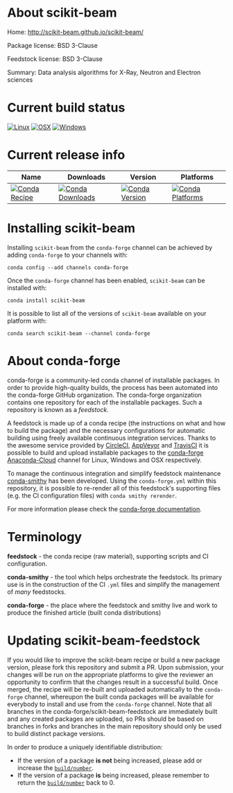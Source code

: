 About scikit-beam
=================

Home: http://scikit-beam.github.io/scikit-beam/

Package license: BSD 3-Clause

Feedstock license: BSD 3-Clause

Summary: Data analysis algorithms for X-Ray, Neutron and Electron sciences



Current build status
====================

[![Linux](https://img.shields.io/circleci/project/github/conda-forge/scikit-beam-feedstock/master.svg?label=Linux)](https://circleci.com/gh/conda-forge/scikit-beam-feedstock)
[![OSX](https://img.shields.io/travis/conda-forge/scikit-beam-feedstock/master.svg?label=macOS)](https://travis-ci.org/conda-forge/scikit-beam-feedstock)
[![Windows](https://img.shields.io/appveyor/ci/conda-forge/scikit-beam-feedstock/master.svg?label=Windows)](https://ci.appveyor.com/project/conda-forge/scikit-beam-feedstock/branch/master)

Current release info
====================

| Name | Downloads | Version | Platforms |
| --- | --- | --- | --- |
| [![Conda Recipe](https://img.shields.io/badge/recipe-scikit--beam-green.svg)](https://anaconda.org/conda-forge/scikit-beam) | [![Conda Downloads](https://img.shields.io/conda/dn/conda-forge/scikit-beam.svg)](https://anaconda.org/conda-forge/scikit-beam) | [![Conda Version](https://img.shields.io/conda/vn/conda-forge/scikit-beam.svg)](https://anaconda.org/conda-forge/scikit-beam) | [![Conda Platforms](https://img.shields.io/conda/pn/conda-forge/scikit-beam.svg)](https://anaconda.org/conda-forge/scikit-beam) |

Installing scikit-beam
======================

Installing `scikit-beam` from the `conda-forge` channel can be achieved by adding `conda-forge` to your channels with:

```
conda config --add channels conda-forge
```

Once the `conda-forge` channel has been enabled, `scikit-beam` can be installed with:

```
conda install scikit-beam
```

It is possible to list all of the versions of `scikit-beam` available on your platform with:

```
conda search scikit-beam --channel conda-forge
```


About conda-forge
=================

conda-forge is a community-led conda channel of installable packages.
In order to provide high-quality builds, the process has been automated into the
conda-forge GitHub organization. The conda-forge organization contains one repository
for each of the installable packages. Such a repository is known as a *feedstock*.

A feedstock is made up of a conda recipe (the instructions on what and how to build
the package) and the necessary configurations for automatic building using freely
available continuous integration services. Thanks to the awesome service provided by
[CircleCI](https://circleci.com/), [AppVeyor](https://www.appveyor.com/)
and [TravisCI](https://travis-ci.org/) it is possible to build and upload installable
packages to the [conda-forge](https://anaconda.org/conda-forge)
[Anaconda-Cloud](https://anaconda.org/) channel for Linux, Windows and OSX respectively.

To manage the continuous integration and simplify feedstock maintenance
[conda-smithy](https://github.com/conda-forge/conda-smithy) has been developed.
Using the ``conda-forge.yml`` within this repository, it is possible to re-render all of
this feedstock's supporting files (e.g. the CI configuration files) with ``conda smithy rerender``.

For more information please check the [conda-forge documentation](https://conda-forge.org/docs/).

Terminology
===========

**feedstock** - the conda recipe (raw material), supporting scripts and CI configuration.

**conda-smithy** - the tool which helps orchestrate the feedstock.
                   Its primary use is in the construction of the CI ``.yml`` files
                   and simplify the management of *many* feedstocks.

**conda-forge** - the place where the feedstock and smithy live and work to
                  produce the finished article (built conda distributions)


Updating scikit-beam-feedstock
==============================

If you would like to improve the scikit-beam recipe or build a new
package version, please fork this repository and submit a PR. Upon submission,
your changes will be run on the appropriate platforms to give the reviewer an
opportunity to confirm that the changes result in a successful build. Once
merged, the recipe will be re-built and uploaded automatically to the
`conda-forge` channel, whereupon the built conda packages will be available for
everybody to install and use from the `conda-forge` channel.
Note that all branches in the conda-forge/scikit-beam-feedstock are
immediately built and any created packages are uploaded, so PRs should be based
on branches in forks and branches in the main repository should only be used to
build distinct package versions.

In order to produce a uniquely identifiable distribution:
 * If the version of a package **is not** being increased, please add or increase
   the [``build/number``](https://conda.io/docs/user-guide/tasks/build-packages/define-metadata.html#build-number-and-string).
 * If the version of a package **is** being increased, please remember to return
   the [``build/number``](https://conda.io/docs/user-guide/tasks/build-packages/define-metadata.html#build-number-and-string)
   back to 0.

